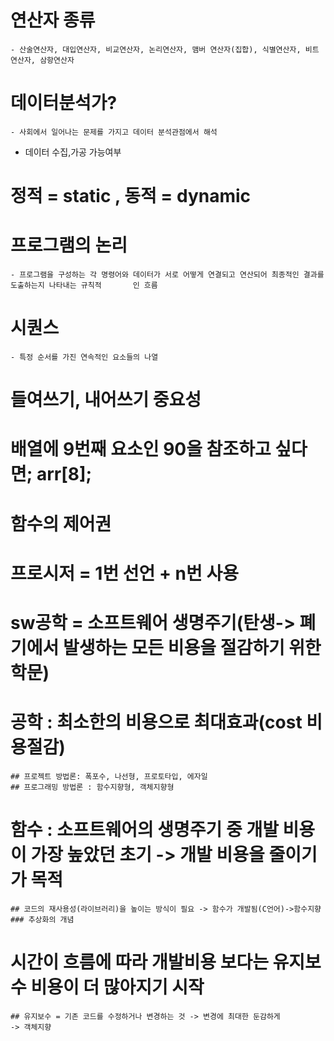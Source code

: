 # 연산자 종류
	- 산술연산자, 대입연산자, 비교연산자, 논리연산자, 맴버 연산자(집합), 식별연산자, 비트연산자, 삼항연산자

# 데이터분석가?
	- 사회에서 일어나는 문제를 가지고 데이터 분석관점에서 해석

* 데이터 수집,가공 가능여부

# 정적 = static , 동적 = dynamic

# 프로그램의 논리
	- 프로그램을 구성하는 각 명령어와 데이터가 서로 어떻게 연결되고 연산되어 최종적인 결과를 도출하는지 나타내는 규칙적		인 흐름

# 시퀀스
	- 특정 순서를 가진 연속적인 요소들의 나열

# 들여쓰기, 내어쓰기 중요성

# 배열에 9번째 요소인 90을 참조하고 싶다면; arr[8];

# 함수의 제어권

# 프로시저 = 1번 선언 + n번 사용

# sw공학 = 소프트웨어 생명주기(탄생-> 폐기에서 발생하는 모든 비용을 절감하기 위한 학문)
# 공학 : 최소한의 비용으로 최대효과(cost 비용절감)
	## 프로젝트 방법론: 폭포수, 나선형, 프로토타입, 에자일
	## 프로그래밍 방법론 : 함수지향형, 객체지향형

# 함수 : 소프트웨어의 생명주기 중 개발 비용이 가장 높았던 초기 -> 개발 비용을 줄이기가 목적
	## 코드의 재사용성(라이브러리)을 높이는 방식이 필요 -> 함수가 개발됨(C언어)->함수지향
	### 추상화의 개념

# 시간이 흐름에 따라 개발비용 보다는 유지보수 비용이 더 많아지기 시작
	## 유지보수 = 기존 코드를 수정하거나 변경하는 것 -> 변경에 최대한 둔감하게 
	-> 객체지향

